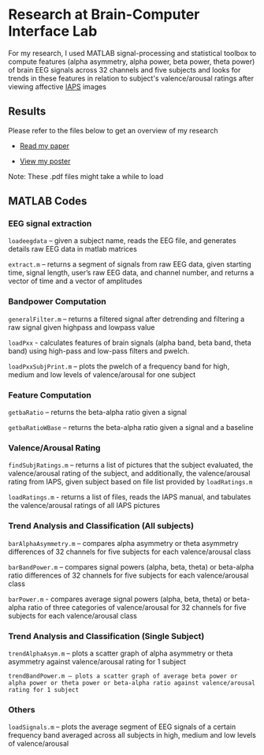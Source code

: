 # Research at Brain-Computer Interface Lab

For my research, I used MATLAB signal-processing and statistical toolbox to compute features (alpha asymmetry, alpha power, beta power, theta power) of brain EEG signals across 32 channels and five subjects and looks for trends in these features in relation to subject's valence/arousal ratings after viewing affective [IAPS](https://en.wikipedia.org/wiki/International_Affective_Picture_System) images

## Results

Please refer to the files below to get an overview of my research

* [Read my paper](/SSEF%20Main%20Submission.pdf)

* [View my poster](/poster.pdf)

Note: These .pdf files might take a while to load

## MATLAB Codes

### EEG signal extraction

`loadeegdata` – given a subject name, reads the EEG file, and generates details raw EEG data in matlab matrices

`extract.m` – returns a segment of signals from raw EEG data, given starting time, signal length, user’s raw EEG data, and channel number, and returns a vector of time and a vector of amplitudes

### Bandpower Computation

`generalFilter.m` – returns a filtered signal after detrending and filtering a raw signal given highpass and lowpass value

`loadPxx` - calculates features of brain signals (alpha band, beta band, theta band) using high-pass and low-pass filters and pwelch.

`loadPxxSubjPrint.m` – plots the pwelch of a frequency band for high, medium and low levels of valence/arousal for one subject

### Feature Computation

`getbaRatio` – returns the beta-alpha ratio given a signal

`getbaRatioWBase` – returns the beta-alpha ratio given a signal and a baseline

### Valence/Arousal Rating

`findSubjRatings.m` – returns a list of pictures that the subject evaluated, the valence/arousal rating of the subject, and additionally, the valence/arousal rating from IAPS, given subject based on file list provided by `loadRatings.m`

`loadRatings.m` - returns a list of files, reads the IAPS manual, and tabulates the valence/arousal ratings of all IAPS pictures 

### Trend Analysis and Classification (All subjects)

`barAlphaAsymmetry.m` – compares alpha asymmetry or theta asymmetry differences of 32 channels for five subjects for each valence/arousal class

`barBandPower.m` – compares signal powers (alpha, beta, theta) or beta-alpha ratio differences of 32 channels for five subjects for each valence/arousal class

`barPower.m` - compares average signal powers (alpha, beta, theta) or beta-alpha ratio of three categories of valence/arousal for 32 channels for five subjects for each valence/arousal class


### Trend Analysis and Classification (Single Subject)

`trendAlphaAsym.m` – plots a scatter graph of alpha asymmetry or theta asymmetry against valence/arousal rating for 1 subject

`trendBandPower.m – plots a scatter graph of average beta power or alpha power or theta power or beta-alpha ratio against valence/arousal rating for 1 subject`

### Others

`loadSignals.m` – plots the average segment of EEG signals of a certain frequency band averaged across all subjects in high, medium and low levels of valence/arousal
